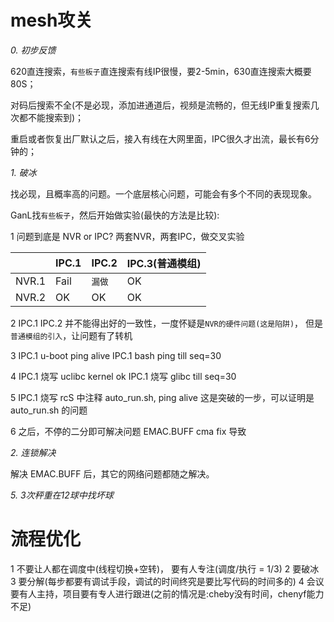 # mesh攻关

*0. 初步反馈*

620直连搜索，`有些板子`直连搜索有线IP很慢，要2-5min，630直连搜索大概要80S；

对码后搜索不全(不是必现，添加进通道后，视频是流畅的，但无线IP重复搜索几次都不能搜索到)；

重启或者恢复出厂默认之后，接入有线在大网里面，IPC很久才出流，最长有6分钟的；

*1. 破冰*

找必现，且概率高的问题。一个底层核心问题，可能会有多个不同的表现现象。

GanL找`有些板子`，然后开始做实验(最快的方法是比较):

1 问题到底是 NVR or IPC?
  两套NVR，两套IPC，做交叉实验

  |       | IPC.1   | IPC.2   | IPC.3(普通模组) |
  | :--   | :------ | :------ | :------         |
  | NVR.1 | Fail    | `漏做`  | OK              |
  | NVR.2 | OK      | OK      | OK              |

2 IPC.1 IPC.2 并不能得出好的一致性，一度怀疑是`NVR的硬件问题(这是陷阱)`，
  但是`普通模组的引入`，让问题有了转机

3 IPC.1 u-boot ping alive
  IPC.1 bash   ping till seq=30

4 IPC.1 烧写 uclibc kernel ok
  IPC.1 烧写  glibc till seq=30

5 IPC.1 烧写    rcS 中注释 auto_run.sh, ping alive
  这是突破的一步，可以证明是 auto_run.sh 的问题

6 之后，不停的二分即可解决问题
  EMAC.BUFF cma fix 导致

*2. 连锁解决*

解决 EMAC.BUFF 后，其它的网络问题都随之解决。

*5. 3次秤重在12球中找坏球*

# 流程优化

1 不要让人都在调度中(线程切换+空转)， 要有人专注(调度/执行 = 1/3)
2 要破冰
3 要分解(每步都要有调试手段，调试的时间终究是要比写代码的时间多的)
4 会议要有人主持，项目要有专人进行跟进(之前的情况是:cheby没有时间，chenyf能力不足)

